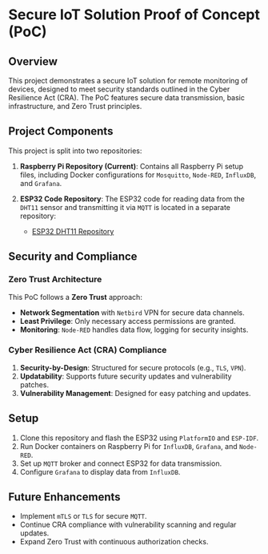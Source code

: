# Secure IoT Solution Proof of Concept (PoC)

## Overview

This project demonstrates a secure IoT solution for remote monitoring of devices, designed to meet security standards outlined in the Cyber Resilience Act (CRA). The PoC features secure data transmission, basic infrastructure, and Zero Trust principles.

## Project Components

This project is split into two repositories:

1. **Raspberry Pi Repository (Current)**: Contains all Raspberry Pi setup files, including Docker configurations for `Mosquitto`, `Node-RED`, `InfluxDB`, and `Grafana`.

2. **ESP32 Code Repository**: The ESP32 code for reading data from the `DHT11` sensor and transmitting it via `MQTT` is located in a separate repository:
   - [ESP32 DHT11 Repository](https://github.com/GerruG/esp32dht11)

## Security and Compliance

### Zero Trust Architecture

This PoC follows a **Zero Trust** approach:
- **Network Segmentation** with `Netbird` VPN for secure data channels.
- **Least Privilege**: Only necessary access permissions are granted.
- **Monitoring**: `Node-RED` handles data flow, logging for security insights.

### Cyber Resilience Act (CRA) Compliance

1. **Security-by-Design**: Structured for secure protocols (e.g., `TLS`, `VPN`).
2. **Updatability**: Supports future security updates and vulnerability patches.
3. **Vulnerability Management**: Designed for easy patching and updates.

## Setup

1. Clone this repository and flash the ESP32 using `PlatformIO` and `ESP-IDF`.
2. Run Docker containers on Raspberry Pi for `InfluxDB`, `Grafana`, and `Node-RED`.
3. Set up `MQTT` broker and connect ESP32 for data transmission.
4. Configure `Grafana` to display data from `InfluxDB`.

## Future Enhancements

- Implement `mTLS` or `TLS` for secure `MQTT`.
- Continue CRA compliance with vulnerability scanning and regular updates.
- Expand Zero Trust with continuous authorization checks.
